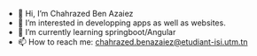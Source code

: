- 👋 Hi, I’m Chahrazed Ben Azaiez
- 👀 I’m interested in developping apps as well as websites.
- 🌱 I’m currently learning springboot/Angular
- 📫 How to reach me: chahrazed.benazaiez@etudiant-isi.utm.tn

<!---
Chahra123/Chahra123 is a ✨ special ✨ repository because its `README.md` (this file) appears on your GitHub profile.
You can click the Preview link to take a look at your changes.
--->
